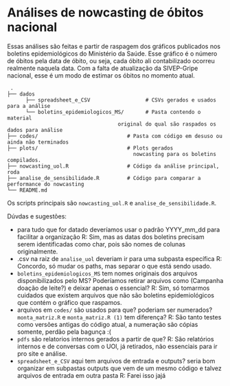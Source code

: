 # Análises de nowcasting de óbitos nacional

Essas análises são feitas e partir de raspagem dos gráficos publicados nos boletins epidemiológicos do Ministério da Saúde. Esse gráfico é o número de óbitos pela data de óbito, ou seja, cada óbito ali contabilizado ocorreu realmente naquela data. Com a falta de atualização da SIVEP-Gripe nacional, esse é um modo de estimar os óbitos no momento atual.

     .
    ├── dados
          ├── spreadsheet_e_CSV                  # CSVs gerados e usados para a análise
          └── boletins_epidemiologicos_MS/       # Pasta contendo o material 
                                        original do qual são raspados os dados para análise
    ├── codes/                             # Pasta com código em desuso ou ainda não terminados
    ├── plots/                             # Plots gerados
                                             nowcasting para os boletins compilados.
    ├── nowcasting_uol.R                   # Código da análise principal, roda 
    ├── analise_de_sensibilidade.R         # Código para comparar a performance do nowcasting
    └── README.md

Os scripts principais são `nowcasting_uol.R` e `analise_de_sensibilidade.R`. 

Dúvdas e sugestões:

- para tudo que for datado deveríamos usar o padrão YYYY_mm_dd para facilitar a organização
    R: Sim, mas as datas dos boletins precisam serem identificadas como char, pois são nomes de colunas originalmente.
- .csv na raiz de `analise_uol` deveriam ir para uma subpasta específica
    R: Concordo, só mudar os paths, mas separar o que está sendo usado.
- `boletins_epidemiologicos_MS` tem nomes originais dos arquivos disponibilizados pelo MS? Poderíamos retirar arquivos como (Campanha doação de leite?) e deixar apenas o essencial?
    R: Sim, só tomarmos cuidados que existem arquivos que não são boletins epidemiológicos que contém o gráfico que raspamos.
- arquivos em `codes/` são usados para que? poderiam ser numerados? `monta_matriz.R` e `monta_matriz.R (1)` tem diferença?
    R: São tanto testes como versões antigas do código atual, a numeração são cópias somente, perdão pela bagunça :(
- `pdfs` são relatorios internos gerados a partir de que?
    R: São relatórios internos e de conversas com o UOl, já retirados, não essenciais para ir pro site e análise.
- `spreadsheet_e_CSV` aqui tem arquivos de entrada e outputs? seria bom organizar em subpastas outputs que vem de um mesmo código e talvez arquivos de entrada em outra pasta
    R: Farei isso jajá
